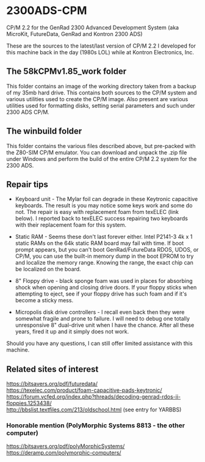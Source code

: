 # 2300ADS-CPM
CP/M 2.2 for the GenRad 2300 Advanced Development System (aka MicroKit, FutureData, GenRad and Kontron 2300 ADS)

These are the sources to the latest/last version of CP/M 2.2 I developed for this machine back in the day (1980s LOL) while at Kontron Electronics, Inc.

## The 58kCPMv1.85_work folder
This folder contains an image of the working directory taken from a backup of my 35mb hard drive. This contains both sources to the CP/M system and various utilities used to create the CP/M image. Also present are various utilities used for formatting disks, setting serial parameters and such under 2300 ADS CP/M.

## The winbuild folder
This folder contains the various files described above, but pre-packed with the Z80-SIM CP/M emulator. You can download and unpack the .zip file under Windows and perform the build of the entire CP/M 2.2 system for the 2300 ADS.

## Repair tips
- Keyboard unit - The Mylar foil can degrade in these Keytronic capacitive keyboards. The result is you may notice some keys work and some do not. The repair is easy with replacement foam from texELEC (link below). I reported back to texELEC success repairing two keyboards with their replacement foam for this system.

- Static RAM - Seems these don't last forever either. Intel P2141-3 4k x 1 static RAMs on the 64k static RAM board may fail with time. If boot prompt appears, but you can't boot GenRad/FutureData RDOS, UDOS, or CP/M, you can use the built-in memory dump in the boot EPROM to try and localize the memory range. Knowing the range, the exact chip can be localized on the board.

- 8" Floppy drive - black sponge foam was used in places for absorbing shock when opening and closing drive doors. If your floppy sticks when attempting to eject, see if your floppy drive has such foam and if it's become a sticky mess.

- Micropolis disk drive controllers - I recall even back then they were somewhat fragile and prone to failure. I will need to debug one totally unresponsive 8" dual-drive unit when I have the chance. After all these years, fired it up and it simply does not work.

Should you have any questions, I can still offer limited assistance with this machine.

## Related sites of interest
https://bitsavers.org/pdf/futuredata/ <br>
https://texelec.com/product/foam-capacitive-pads-keytronic/ <br>
https://forum.vcfed.org/index.php?threads/decoding-genrad-rdos-ii-floppies.1253438/ <br>
http://bbslist.textfiles.com/213/oldschool.html (see entry for YARBBS) <br>

### Honorable mention (PolyMorphic Systems 8813 - the other computer)
https://bitsavers.org/pdf/polyMorphicSystems/ <br>
https://deramp.com/polymorphic-computers/ <br>
